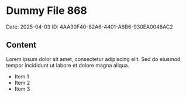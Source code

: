 # Dummy File 868

Date: 2025-04-03
ID: 4AA30F40-82A6-4401-A6B6-930EA0048AC2

## Content

Lorem ipsum dolor sit amet, consectetur adipiscing elit.
Sed do eiusmod tempor incididunt ut labore et dolore magna aliqua.

* Item 1
* Item 2
* Item 3

